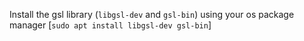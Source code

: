 Install the gsl library (`libgsl-dev` and `gsl-bin`)
using your os package manager [`sudo apt install libgsl-dev gsl-bin`]
